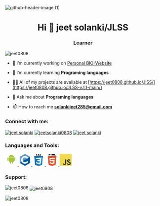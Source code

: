![github-header-image (1)](https://github.com/Jeet0808/Jeet0808/assets/173064625/4c39eddc-9b6c-4bfc-b491-24542606a200)



<h1 align="center">Hi 👋 jeet solanki/JLSS</h1>
<h3 align="center">Learner</h3>

<p align="left"> <img src="https://komarev.com/ghpvc/?username=jeet0808&label=Profile%20views&color=0e75b6&style=flat" alt="jeet0808" /> </p>


- 🔭 I’m currently working on [Personal BIO-Website](https://jeet0808.github.io/JLSS-v.1.1-main/)

- 🌱 I’m currently learning **Programing languages**

- 👨‍💻 All of my projects are available at [https://jeet0808.github.io/JlSS/](https://jeet0808.github.io/JLSS-v.1.1-main/)

- 💬 Ask me about **Programing languages**

- 📫 How to reach me **solankijeet285@gmail.com**

<h3 align="left">Connect with me:</h3>
<p align="left">
<a href="https://linkedin.com/in/jeet solanki" target="blank"><img align="center" src="https://raw.githubusercontent.com/rahuldkjain/github-profile-readme-generator/master/src/images/icons/Social/linked-in-alt.svg" alt="jeet solanki" height="30" width="40" /></a>
<a href="https://instagram.com/jeetsolanki0808" target="blank"><img align="center" src="https://raw.githubusercontent.com/rahuldkjain/github-profile-readme-generator/master/src/images/icons/Social/instagram.svg" alt="jeetsolanki0808" height="30" width="40" /></a>
<a href="https://www.youtube.com/c/jeet solanki" target="blank"><img align="center" src="https://raw.githubusercontent.com/rahuldkjain/github-profile-readme-generator/master/src/images/icons/Social/youtube.svg" alt="jeet solanki" height="30" width="40" /></a>
</p>

<h3 align="left">Languages and Tools:</h3>
<p align="left"> <a href="https://developer.android.com" target="_blank" rel="noreferrer"> <img src="https://raw.githubusercontent.com/devicons/devicon/master/icons/android/android-original-wordmark.svg" alt="android" width="40" height="40"/> </a> <a href="https://www.cprogramming.com/" target="_blank" rel="noreferrer"> <img src="https://raw.githubusercontent.com/devicons/devicon/master/icons/c/c-original.svg" alt="c" width="40" height="40"/> </a> <a href="https://www.w3schools.com/css/" target="_blank" rel="noreferrer"> <img src="https://raw.githubusercontent.com/devicons/devicon/master/icons/css3/css3-original-wordmark.svg" alt="css3" width="40" height="40"/> </a> <a href="https://www.w3.org/html/" target="_blank" rel="noreferrer"> <img src="https://raw.githubusercontent.com/devicons/devicon/master/icons/html5/html5-original-wordmark.svg" alt="html5" width="40" height="40"/> </a> <a href="https://developer.mozilla.org/en-US/docs/Web/JavaScript" target="_blank" rel="noreferrer"> <img src="https://raw.githubusercontent.com/devicons/devicon/master/icons/javascript/javascript-original.svg" alt="javascript" width="40" height="40"/> </a> </p>

<h3 align="left">Support:</h3>

<p><img align="left" src="https://github-readme-stats.vercel.app/api/top-langs?username=jeet0808&show_icons=true&locale=en&layout=compact" alt="jeet0808" /></p>

<p>&nbsp;<img align="center" src="https://github-readme-stats.vercel.app/api?username=jeet0808&show_icons=true&locale=en" alt="jeet0808" /></p>

<p><img align="center" src="https://github-readme-streak-stats.herokuapp.com/?user=jeet0808&" alt="jeet0808" /></p>
